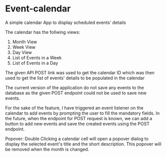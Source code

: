 # Event-calendar
A simple calendar App to display scheduled events' details

The calendar has the follwing views:
1. Month View
2. Week View
3. Day View
4. List of Events in a Week
5. List of Events in a Day

The given API POST link was used to get the calendar ID which was then used to get the list of events' details to be populated in the calendar

The current version of the application do not save any events to the database as the given POST endpoint could not be used to save new events. 

For the sake of the feature, I have triggered an event listener on the calendar to add events by prompting the user to fill the mandatory fields. 
In the future, when the endpoint for POST request is known, we can add a button to add new events and save the created events using the POST endpoint.

Popover: 
Double Clicking a calendar cell will open a popover dialog to display the selected event's title and the short description. This popover will be removed when the month is changed. 

